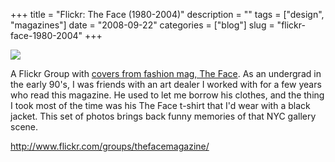 +++
title = "Flickr: The Face (1980-2004)"
description = ""
tags = ["design", "magazines"]
date = "2008-09-22"
categories = ["blog"]
slug = "flickr-face-1980-2004"
+++



  <div class="notebook-screenshot"><a href="http://www.flickr.com/groups/thefacemagazine/"><img id='bluga-thumbnail-1365' class='bluga-thumbnail large' src='http://media.konigi.com/bluga/
wt48d7af66d9673.jpg'/></a></div><p>A Flickr Group with <a href="http://www.flickr.com/groups/thefacemagazine/">covers from fashion mag, The Face</a>. As an undergrad in the early 90's, I was friends with an art dealer I worked with for a few years who read this magazine. He used to let me borrow his clothes, and the thing I took most of the time was his The Face t-shirt that I'd wear with a black jacket. This set of photos brings back funny memories of that NYC gallery scene. </p>
    
  <a href="http://www.flickr.com/groups/thefacemagazine/">http://www.flickr.com/groups/thefacemagazine/</a>
